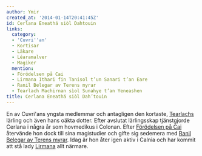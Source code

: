 ```yaml
---
author: Ymir
created_at: '2014-01-14T20:41:45Z'
id: Cerlana Eneathá siòl Dahtouin
links:
  category:
  - 'Cuvri''an'
  - Kortisar
  - Läkare
  - Léaramalver
  - Magiker
  mention:
  - Förödelsen på Cai
  - Lirmana Ithari fin Tanisol t’un Sanari t’an Eare
  - Ranil Belegar av Terens myrar
  - Tearlach Machirnan sìol Sunahye t’an Yeneashen
title: Cerlana Eneathá siòl Dah’touin
---
```


En av Cuvri'ans yngsta medlemmar och antagligen den kortaste, [Tearlachs] lärling och även hans
oäkta dotter. Efter avslutat lärlingsskap tjänstgjorde Cerlana i några år som hovmedikus i Colonan.
Efter [Förödelsen på Cai] återvände hon dock till sina magistudier och gifte sig sedemera med [Ranil
Belegar av Terens myrar]. Idag är hon åter igen aktiv i Calnia och har kommit att stå lady [Lirmana]
allt närmare.

  [Tearlachs]: Tearlach_Machirnan_sìol_Sunahye_tan_Yeneashen
  [Förödelsen på Cai]: Förödelsen_på_Cai
  [Ranil Belegar av Terens myrar]: Ranil_Belegar_av_Terens_myrar
  [Lirmana]: Lirmana_Ithari_fin_Tanisol_tun_Sanari_tan_Eare
